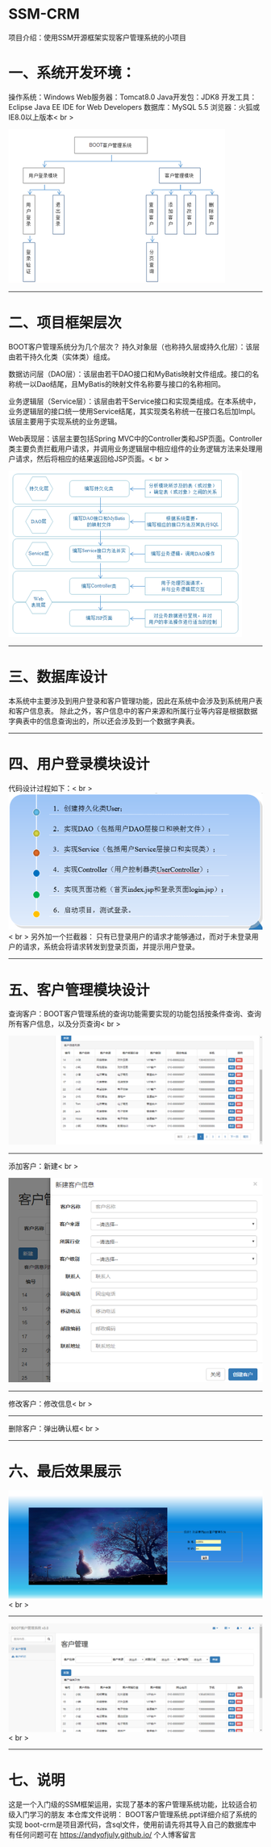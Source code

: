 # SSM-CRM
项目介绍：使用SSM开源框架实现客户管理系统的小项目

# 一、系统开发环境：
操作系统：Windows
Web服务器：Tomcat8.0
Java开发包：JDK8
开发工具：Eclipse Java EE IDE for Web Developers
数据库：MySQL 5.5
浏览器：火狐或IE8.0以上版本< br >

 ![Image text](imag/1.png)

***

# 二、项目框架层次
BOOT客户管理系统分为几个层次？
持久对象层（也称持久层或持久化层）：该层由若干持久化类（实体类）组成。

数据访问层（DAO层）：该层由若干DAO接口和MyBatis映射文件组成。接口的名称统一以Dao结尾，且MyBatis的映射文件名称要与接口的名称相同。

业务逻辑层（Service层）：该层由若干Service接口和实现类组成。在本系统中，业务逻辑层的接口统一使用Service结尾，其实现类名称统一在接口名后加Impl。该层主要用于实现系统的业务逻辑。

Web表现层：该层主要包括Spring MVC中的Controller类和JSP页面。Controller类主要负责拦截用户请求，并调用业务逻辑层中相应组件的业务逻辑方法来处理用户请求，然后将相应的结果返回给JSP页面。< br >


 ![Image text](imag/2.png)

***

# 三、数据库设计

本系统中主要涉及到用户登录和客户管理功能，因此在系统中会涉及到系统用户表和客户信息表。
除此之外，客户信息中的客户来源和所属行业等内容是根据数据字典表中的信息查询出的，所以还会涉及到一个数据字典表。

***

# 四、用户登录模块设计
代码设计过程如下：< br >
 ![Image text](imag/3.png)< br >
另外加一个拦截器：
只有已登录用户的请求才能够通过，而对于未登录用户的请求，系统会将请求转发到登录页面，并提示用户登录。

***

# 五、客户管理模块设计
查询客户：BOOT客户管理系统的查询功能需要实现的功能包括按条件查询、查询所有客户信息，以及分页查询< br >

 ![Image text](imag/7.png)
 
 ***
 
添加客户：新建< br >

 ![Image text](imag/8.png)
 
 ***
 
 
修改客户：修改信息< br >

***

删除客户：弹出确认框< br >

***

# 六、最后效果展示
 ![Image text](imag/5.png)< br >
 ***
 ![Image text](imag/6.png)< br >

***

# 七、说明
这是一个入门级的SSM框架运用，实现了基本的客户管理系统功能，比较适合初级入门学习的朋友
本仓库文件说明：
BOOT客户管理系统.ppt详细介绍了系统的实现
boot-crm是项目源代码，含sql文件，使用前请先将其导入自己的数据库中
有任何问题可在
https://andyofjuly.github.io/
个人博客留言
